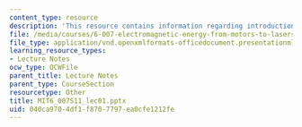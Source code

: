 ```yaml
---
content_type: resource
description: 'This resource contains information regarding introduction: iPhone components.'
file: /media/courses/6-007-electromagnetic-energy-from-motors-to-lasers-spring-2011/040ca9704df1f8707797ea0cfe1212fe_MIT6_007S11_lec01.pptx
file_type: application/vnd.openxmlformats-officedocument.presentationml.presentation
learning_resource_types:
- Lecture Notes
ocw_type: OCWFile
parent_title: Lecture Notes
parent_type: CourseSection
resourcetype: Other
title: MIT6_007S11_lec01.pptx
uid: 040ca970-4df1-f870-7797-ea0cfe1212fe
---
```

